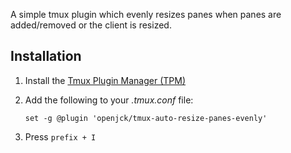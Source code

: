 A simple tmux plugin which evenly resizes panes when panes are added/removed or
the client is resized.

## Installation

1. Install the [Tmux Plugin Manager (TPM)](https://github.com/tmux-plugins/tpm)
2. Add the following to your *.tmux.conf* file:

    ```
    set -g @plugin 'openjck/tmux-auto-resize-panes-evenly'
    ```
3. Press `prefix + I`
